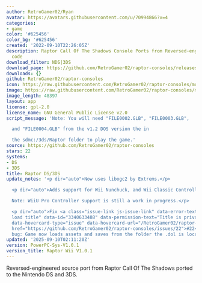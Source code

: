 ```yaml
---
author: RetroGamer02/Ryan
avatar: https://avatars.githubusercontent.com/u/70994866?v=4
categories:
- game
color: '#625456'
color_bg: '#625456'
created: '2022-09-10T22:26:05Z'
description: Raptor Call Of The Shadows Console Ports from Reversed-engineered source
  code
download_filter: NDS|3DS
download_page: https://github.com/RetroGamer02/raptor-consoles/releases
downloads: {}
github: RetroGamer02/raptor-consoles
icon: https://raw.githubusercontent.com/RetroGamer02/raptor-consoles/multi-sys/rsrc/raptor3ds.png
image: https://raw.githubusercontent.com/RetroGamer02/raptor-consoles/multi-sys/rsrc/raptor3dsbanner.png
image_length: 48397
layout: app
license: gpl-2.0
license_name: GNU General Public License v2.0
script_message: 'Note: You will need "FILE0002.GLB", "FILE0003.GLB",

  and "FILE0004.GLB" from the v1.2 DOS version the in

  the sdmc:/3ds/Raptor folder to play the game.'
source: https://github.com/RetroGamer02/raptor-consoles
stars: 22
systems:
- DS
- 3DS
title: Raptor DS/3DS
update_notes: '<p dir="auto">Now uses libogc2 by Extrems.</p>

  <p dir="auto">Adds support for Wii Nunchuck, and Wii Classic Controllers.<br>

  Note: WiiU Pro Controller support is still a work in progress.</p>

  <p dir="auto">Fix <a class="issue-link js-issue-link" data-error-text="Failed to
  load title" data-id="3340633488" data-permission-text="Title is private" data-url="https://github.com/RetroGamer02/raptor-consoles/issues/22"
  data-hovercard-type="issue" data-hovercard-url="/RetroGamer02/raptor-consoles/issues/22/hovercard"
  href="https://github.com/RetroGamer02/raptor-consoles/issues/22">#22</a> app path
  bug: Game now loads assets and saves from the folder the .dol is located.</p>'
updated: '2025-09-10T02:11:20Z'
version: PowerPC-Sys-V1.0.1
version_title: Raptor Wii V1.0.1
---
```

Reversed-engineered source port from Raptor Call Of The Shadows ported to the Nintendo DS and 3DS.